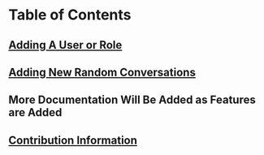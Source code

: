 # Table of Contents
## [Adding A User or Role](link)
## [Adding New Random Conversations](link)
## More Documentation Will Be Added as Features are Added
## [Contribution Information](https://github.com/MrBacon470/Void-Development-Incremental/blob/main/CONTRIBUTING.md)